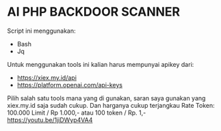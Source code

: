 # AI PHP BACKDOOR SCANNER

Script ini menggunakan:
* Bash
* Jq

Untuk menggunakan tools ini kalian harus mempunyai apikey dari:
* https://xiex.my.id/api
* https://platform.openai.com/api-keys

Pilih salah satu tools mana yang di gunakan, saran saya gunakan yang xiex.my.id saja sudah cukup. Dan harganya cukup terjangkau Rate Token: 100.000 Limit / Rp 1.000,- atau 100 token / Rp. 1,-
https://youtu.be/1jiDWyp4VA4
